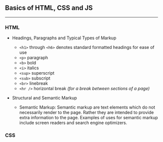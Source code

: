 ## Basics of HTML, CSS and JS

---

### HTML

- Headings, Paragraphs and Typical Types of Markup

  - `<h1>` through `<h6>` denotes standard formatted headings for ease of use
  - `<p>` paragraph
  - `<b>` bold
  - `<i>` italics
  - `<sup>` superscript
  - `<sub>` subscript
  - `<br>` linebreak
  - `<hr />` horizontal break <i>(for a break between sections of a page)</i>

- Structural and Semantic Markup
  - Semantic Markup: Semantic markup are text elements which do not necessarily render to the page. Rather they are intended to provide extra information to the page. Examples of uses for semantic markup include screen readers and search engine optimizers.

### CSS
